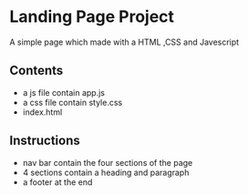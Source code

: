# Landing Page Project

A simple page which made with a HTML ,CSS and Javescript

## Contents

- a js file contain app.js
- a css file contain style.css
- index.html

## Instructions

- nav bar contain the four sections of the page
- 4 sections contain a heading and paragraph
- a footer at the end
